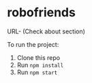 # robofriends

URL- (Check about section)

To run the project:

1. Clone this repo
2. Run `npm install`
3. Run `npm start`
